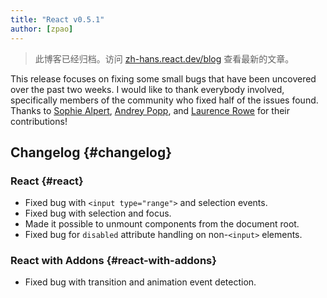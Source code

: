 ```yaml
---
title: "React v0.5.1"
author: [zpao]
---
```


<div class="scary">

> 此博客已经归档。访问 [zh-hans.react.dev/blog](https://zh-hans.react.dev/blog) 查看最新的文章。

</div>

This release focuses on fixing some small bugs that have been uncovered over the past two weeks. I would like to thank everybody involved, specifically members of the community who fixed half of the issues found. Thanks to [Sophie Alpert][1], [Andrey Popp][2], and [Laurence Rowe][3] for their contributions!

## Changelog {#changelog}

### React {#react}

* Fixed bug with `<input type="range">` and selection events.
* Fixed bug with selection and focus.
* Made it possible to unmount components from the document root.
* Fixed bug for `disabled` attribute handling on non-`<input>` elements.

### React with Addons {#react-with-addons}

* Fixed bug with transition and animation event detection.

[1]: https://github.com/sophiebits
[2]: https://github.com/andreypopp
[3]: https://github.com/lrowe

